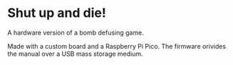 # Shut up and die!

A hardware version of a bomb defusing game.

Made with a custom board and a Raspberry Pi Pico.
The firmware orivides the manual over a USB mass storage medium. 

